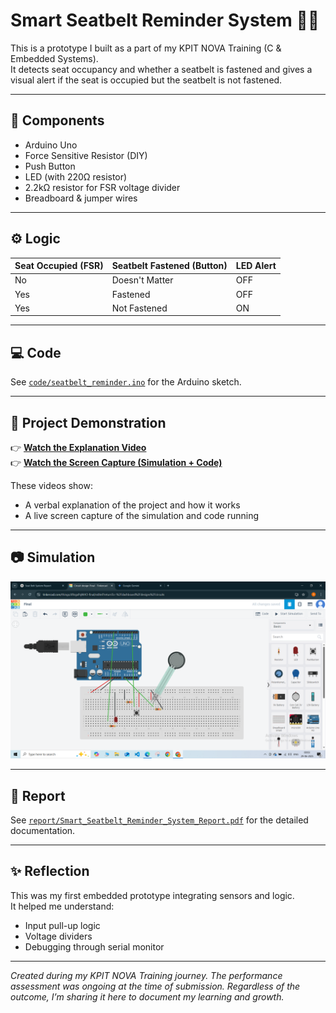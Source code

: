 # Smart Seatbelt Reminder System 🚗🔔

This is a prototype I built as a part of my KPIT NOVA Training (C & Embedded Systems).  
It detects seat occupancy and whether a seatbelt is fastened and gives a visual alert if the seat is occupied but the seatbelt is not fastened.

---

## 🔧 Components
- Arduino Uno
- Force Sensitive Resistor (DIY)
- Push Button
- LED (with 220Ω resistor)
- 2.2kΩ resistor for FSR voltage divider
- Breadboard & jumper wires

---

## ⚙️ Logic
| Seat Occupied (FSR) | Seatbelt Fastened (Button) | LED Alert |
|---------------------|----------------------------|-----------|
| No                  | Doesn't Matter             | OFF       |
| Yes                 | Fastened                   | OFF       |
| Yes                 | Not Fastened               | ON        |

---

## 💻 Code
See [`code/seatbelt_reminder.ino`](code/seatbelt_reminder.ino) for the Arduino sketch.

---

## 🎥 Project Demonstration

👉 **[Watch the Explanation Video](https://drive.google.com/file/d/1qQo-11nlXlelZzJ0Vcii1JdHcMzLLR8O/view?usp=sharin)**  
👉 **[Watch the Screen Capture (Simulation + Code)](https://drive.google.com/file/d/1x88V_Sy108ky46mefbtW2RTI8pH2Y4Jy/view?usp=sharing)**

These videos show:
- A verbal explanation of the project and how it works
- A live screen capture of the simulation and code running

---

## 📷 Simulation
![Circuit](images/tinkercad_circuit.png)

---

## 🧾 Report
See [`report/Smart_Seatbelt_Reminder_System_Report.pdf`](report/Smart_Seatbelt_Reminder_System_Report.pdf) for the detailed documentation.

---

## ✨ Reflection
This was my first embedded prototype integrating sensors and logic.  
It helped me understand:
- Input pull-up logic
- Voltage dividers
- Debugging through serial monitor

---

*Created during my KPIT NOVA Training journey. The performance assessment was ongoing at the time of submission. Regardless of the outcome, I’m sharing it here to document my learning and growth.*
